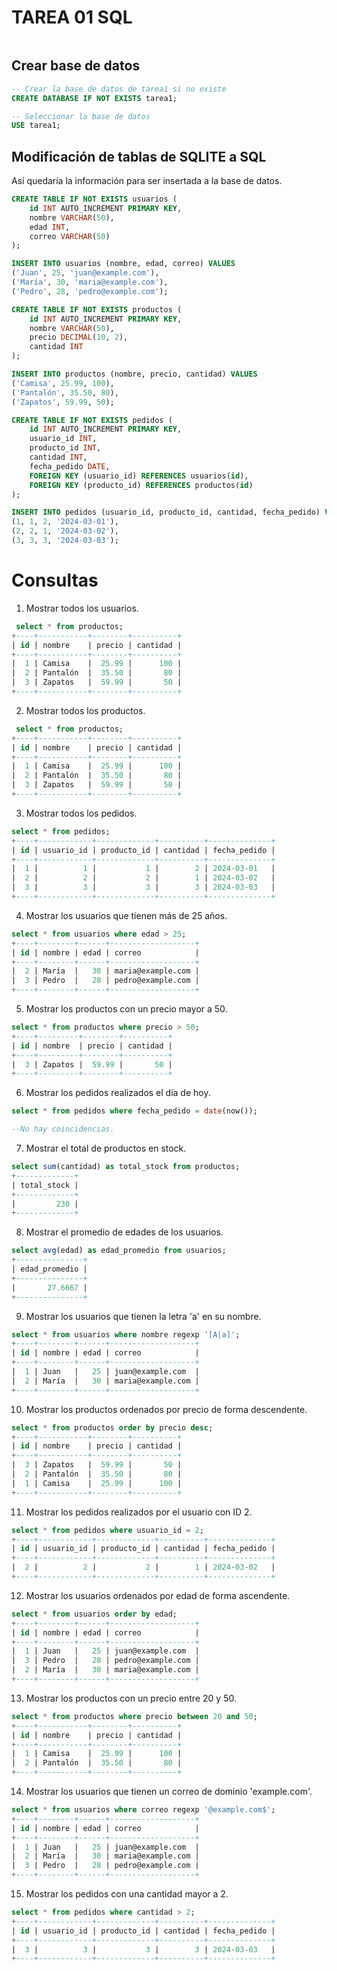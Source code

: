 
# TAREA 01 SQL

<img scr="https://upload.wikimedia.org/wikipedia/commons/8/87/Sql_data_base_with_logo.png">

## Crear base de datos

```sql
-- Crear la base de datos de tarea1 si no existe
CREATE DATABASE IF NOT EXISTS tarea1;

-- Seleccionar la base de datos
USE tarea1;
```
## Modificación de tablas de SQLITE a SQL

Así quedaría la información para ser insertada a la base de datos.

```sql
CREATE TABLE IF NOT EXISTS usuarios (
    id INT AUTO_INCREMENT PRIMARY KEY,
    nombre VARCHAR(50),
    edad INT,
    correo VARCHAR(50)
);

INSERT INTO usuarios (nombre, edad, correo) VALUES
('Juan', 25, 'juan@example.com'),
('María', 30, 'maria@example.com'),
('Pedro', 28, 'pedro@example.com');

CREATE TABLE IF NOT EXISTS productos (
    id INT AUTO_INCREMENT PRIMARY KEY,
    nombre VARCHAR(50),
    precio DECIMAL(10, 2),
    cantidad INT
);

INSERT INTO productos (nombre, precio, cantidad) VALUES
('Camisa', 25.99, 100),
('Pantalón', 35.50, 80),
('Zapatos', 59.99, 50);

CREATE TABLE IF NOT EXISTS pedidos (
    id INT AUTO_INCREMENT PRIMARY KEY,
    usuario_id INT,
    producto_id INT,
    cantidad INT,
    fecha_pedido DATE,
    FOREIGN KEY (usuario_id) REFERENCES usuarios(id),
    FOREIGN KEY (producto_id) REFERENCES productos(id)
);

INSERT INTO pedidos (usuario_id, producto_id, cantidad, fecha_pedido) VALUES
(1, 1, 2, '2024-03-01'),
(2, 2, 1, '2024-03-02'),
(3, 3, 3, '2024-03-03');

```

# Consultas

1. Mostrar todos los usuarios.

```sql
 select * from productos;
+----+-----------+--------+----------+
| id | nombre    | precio | cantidad |
+----+-----------+--------+----------+
|  1 | Camisa    |  25.99 |      100 |
|  2 | Pantalón  |  35.50 |       80 |
|  3 | Zapatos   |  59.99 |       50 |
+----+-----------+--------+----------+
```

2. Mostrar todos los productos.

```sql
 select * from productos;
+----+-----------+--------+----------+
| id | nombre    | precio | cantidad |
+----+-----------+--------+----------+
|  1 | Camisa    |  25.99 |      100 |
|  2 | Pantalón  |  35.50 |       80 |
|  3 | Zapatos   |  59.99 |       50 |
+----+-----------+--------+----------+
```

3. Mostrar todos los pedidos.

```sql
select * from pedidos;
+----+------------+-------------+----------+--------------+
| id | usuario_id | producto_id | cantidad | fecha_pedido |
+----+------------+-------------+----------+--------------+
|  1 |          1 |           1 |        2 | 2024-03-01   |
|  2 |          2 |           2 |        1 | 2024-03-02   |
|  3 |          3 |           3 |        3 | 2024-03-03   |
+----+------------+-------------+----------+--------------+
```

4. Mostrar los usuarios que tienen más de 25 años.
```sql
select * from usuarios where edad > 25;
+----+--------+------+-------------------+
| id | nombre | edad | correo            |
+----+--------+------+-------------------+
|  2 | María  |   30 | maria@example.com |
|  3 | Pedro  |   28 | pedro@example.com |
+----+--------+------+-------------------+
```

5. Mostrar los productos con un precio mayor a 50.
```sql
select * from productos where precio > 50;
+----+---------+--------+----------+
| id | nombre  | precio | cantidad |
+----+---------+--------+----------+
|  3 | Zapatos |  59.99 |       50 |
+----+---------+--------+----------+
```

6. Mostrar los pedidos realizados el día de hoy.
```sql
select * from pedidos where fecha_pedido = date(now());

--No hay coincidencias.
```

7. Mostrar el total de productos en stock.
```sql
select sum(cantidad) as total_stock from productos;
+-------------+
| total_stock |
+-------------+
|         230 |
+-------------+
```

8. Mostrar el promedio de edades de los usuarios.
```sql
select avg(edad) as edad_promedio from usuarios;
+---------------+
| edad_promedio |
+---------------+
|       27.6667 |
+---------------+
```

9. Mostrar los usuarios que tienen la letra 'a' en su nombre.
```sql
select * from usuarios where nombre regexp '[A|a]';
+----+--------+------+-------------------+
| id | nombre | edad | correo            |
+----+--------+------+-------------------+
|  1 | Juan   |   25 | juan@example.com  |
|  2 | María  |   30 | maria@example.com |
+----+--------+------+-------------------+
```

10. Mostrar los productos ordenados por precio de forma descendente.
```sql
select * from productos order by precio desc;
+----+-----------+--------+----------+
| id | nombre    | precio | cantidad |
+----+-----------+--------+----------+
|  3 | Zapatos   |  59.99 |       50 |
|  2 | Pantalón  |  35.50 |       80 |
|  1 | Camisa    |  25.99 |      100 |
+----+-----------+--------+----------+
```

11. Mostrar los pedidos realizados por el usuario con ID 2.
```sql
select * from pedidos where usuario_id = 2;
+----+------------+-------------+----------+--------------+
| id | usuario_id | producto_id | cantidad | fecha_pedido |
+----+------------+-------------+----------+--------------+
|  2 |          2 |           2 |        1 | 2024-03-02   |
+----+------------+-------------+----------+--------------+
```

12. Mostrar los usuarios ordenados por edad de forma ascendente.
```sql
select * from usuarios order by edad;
+----+--------+------+-------------------+
| id | nombre | edad | correo            |
+----+--------+------+-------------------+
|  1 | Juan   |   25 | juan@example.com  |
|  3 | Pedro  |   28 | pedro@example.com |
|  2 | María  |   30 | maria@example.com |
+----+--------+------+-------------------+
```

13. Mostrar los productos con un precio entre 20 y 50.
```sql
select * from productos where precio between 20 and 50;
+----+-----------+--------+----------+
| id | nombre    | precio | cantidad |
+----+-----------+--------+----------+
|  1 | Camisa    |  25.99 |      100 |
|  2 | Pantalón  |  35.50 |       80 |
+----+-----------+--------+----------+
```

14. Mostrar los usuarios que tienen un correo de dominio 'example.com'.
```sql
select * from usuarios where correo regexp '@example.com$';
+----+--------+------+-------------------+
| id | nombre | edad | correo            |
+----+--------+------+-------------------+
|  1 | Juan   |   25 | juan@example.com  |
|  2 | María  |   30 | maria@example.com |
|  3 | Pedro  |   28 | pedro@example.com |
+----+--------+------+-------------------+
```

15. Mostrar los pedidos con una cantidad mayor a 2.
```sql
select * from pedidos where cantidad > 2;
+----+------------+-------------+----------+--------------+
| id | usuario_id | producto_id | cantidad | fecha_pedido |
+----+------------+-------------+----------+--------------+
|  3 |          3 |           3 |        3 | 2024-03-03   |
+----+------------+-------------+----------+--------------+
```